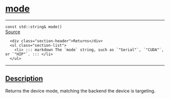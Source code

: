 
<h1 id="mode">
 <a href="#/api/device/mode" class="anchor">
   <span>mode</span>
  </a>
</h1>

<div class="signature">

<hr>

  <div class="definition-container">
    <div class="definition">
      <code><span class="token keyword">const</span> <span class="token keyword">std::string</span>& mode()</code>
      <div class="flex-spacing"></div>
      <a href="https://github.com/libocca/occa/blob/7d325d3f/include/occa/core/device.hpp#L267" target="_blank">Source</a>
    </div>
    <div class="description">

      <div class="section-header">Returns</div>
      <ul class="section-list">
        <li> ::: markdown The `mode` string, such as `"Serial"`, `"CUDA"`, or `"HIP"`. ::: </li>
      </ul>
</div>
  </div>

  <hr>
</div>


<h2 id="description">
 <a href="#/api/device/mode?id=description" class="anchor">
   <span>Description</span>
  </a>
</h2>

Returns the device mode, matching the backend the device is targeting.
